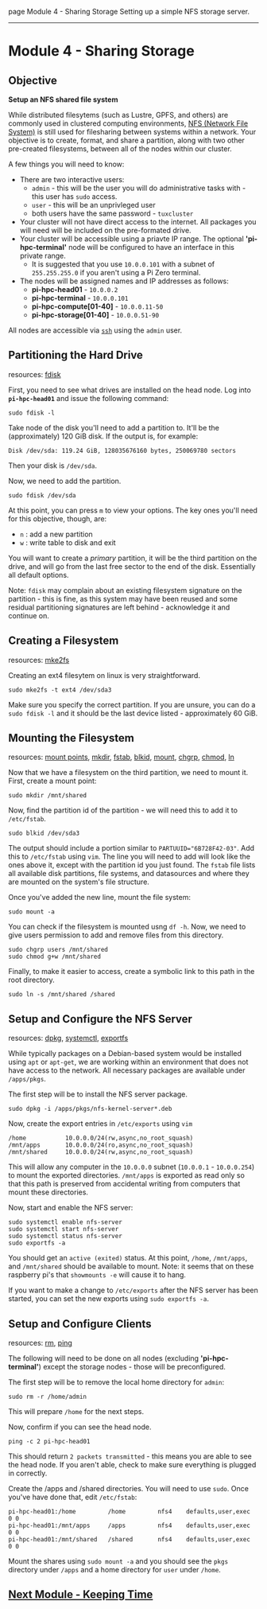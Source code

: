 page
Module 4 - Sharing Storage
Setting up a simple NFS storage server.

---

# Module 4 - Sharing Storage

## Objective

**Setup an NFS shared file system**

While distributed filesytems (such as Lustre, GPFS, and others) are commonly used in clustered computing environments, [NFS (Network File System)](https://en.wikipedia.org/wiki/Network_File_System) is still used for filesharing between systems within a network. Your objective is to create, format, and share a partition, along with two other pre-created filesystems, between all of the nodes within our cluster.

A few things you will need to know:

- There are two interactive users:
  - `admin` - this will be the user you will do administrative tasks with - this user has `sudo` access.
  - `user` - this will be an unprivleged user
  - both users have the same password - `tuxcluster`
- Your cluster will not have direct access to the internet. All packages you will need will be included on the pre-formated drive.
- Your cluster will be accessible using a priavte IP range. The optional **'pi-hpc-terminal'** node will be configured to have an interface in this private range.
  - It is suggested that you use `10.0.0.101` with a subnet of `255.255.255.0` if you aren't using a Pi Zero terminal.
- The nodes will be assigned names and IP addresses as follows:
  - **pi-hpc-head01** - `10.0.0.2`
  - **pi-hpc-terminal** - `10.0.0.101`
  - **pi-hpc-compute[01-40]** - `10.0.0.11-50`
  - **pi-hpc-storage[01-40]** - `10.0.0.51-90`

All nodes are accessible via [`ssh`](https://linux.die.net/man/1/ssh) using the `admin` user.

## Partitioning the Hard Drive

<span class="small">resources:
[fdisk](https://linux.die.net/man/8/fdisk)
</span>

First, you need to see what drives are installed on the head node. Log into **`pi-hpc-head01`** and issue the following command:

```
sudo fdisk -l
```

Take node of the disk you'll need to add a partition to. It'll be the (approximately) 120 GiB disk. If the output is, for example:

```
Disk /dev/sda: 119.24 GiB, 128035676160 bytes, 250069780 sectors
```

Then your disk is `/dev/sda`.

Now, we need to add the partition.

```
sudo fdisk /dev/sda
```

At this point, you can press `m` to view your options. The key ones you'll need for this objective, though, are:

- `n` : add a new partition
- `w` : write table to disk and exit

You will want to create a *primary* partition, it will be the third partition on the drive, and will go from the last free sector to the end of the disk. Essentially all default options.

Note: `fdisk` may complain about an existing filesystem signature on the partition - this is fine, as this system may have been reused and some residual partitioning signatures are left behind - acknowledge it and continue on.

## Creating a Filesystem

<span class="small">resources: 
[mke2fs](https://linux.die.net/man/8/mke2fs)
</span>

Creating an ext4 filesytem on linux is very straightforward.

```
sudo mke2fs -t ext4 /dev/sda3
```

Make sure you specify the correct partition. If you are unsure, you can do a `sudo fdisk -l` and it should be the last device listed - approximately 60 GiB.

## Mounting the Filesystem

<span class="small">resources:
[mount points](https://www.ibm.com/docs/en/aix/7.3?topic=mounting-mount-points),
[mkdir](https://linux.die.net/man/1/mkdir),
[fstab](https://linux.die.net/man/5/fstab),
[blkid](https://linux.die.net/man/8/blkid),
[mount](https://linux.die.net/man/8/mount),
[chgrp](https://linux.die.net/man/1/chgrp),
[chmod](https://linux.die.net/man/1/chmod),
[ln](https://linux.die.net/man/1/ln)
</span>

Now that we have a filesystem on the third partition, we need to mount it. First, create a mount point:

```
sudo mkdir /mnt/shared
```

Now, find the partition id of the partition - we will need this to add it to `/etc/fstab`.

```
sudo blkid /dev/sda3
```

The output should include a portion similar to `PARTUUID="6B728F42-03"`. Add this to `/etc/fstab` using `vim`. The line you will need to add will look like the ones above it, except with the partition id you just found. The `fstab` file lists all available disk partitions, file systems, and datasources and where they are mounted on the system's file structure.

Once you've added the new line, mount the file system:

```
sudo mount -a
```

You can check if the filesystem is mounted usng `df -h`. Now, we need to give users permission to add and remove files from this directory.

```
sudo chgrp users /mnt/shared
sudo chmod g+w /mnt/shared
```

Finally, to make it easier to access, create a symbolic link to this path in the root directory.

```
sudo ln -s /mnt/shared /shared
```

## Setup and Configure the NFS Server

<span class="small">resources:
[dpkg](https://linux.die.net/man/1/dpkg),
[systemctl](https://www.man7.org/linux/man-pages/man1/systemctl.1.html),
[exportfs](https://linux.die.net/man/8/exportfs)
</span>

While typically packages on a Debian-based system would be installed using `apt` or `apt-get`, we are working within an environment that does not have access to the network. All necessary packages are available under `/apps/pkgs`.

The first step will be to install the NFS server package.

```
sudo dpkg -i /apps/pkgs/nfs-kernel-server*.deb
```

Now, create the export entries in `/etc/exports` using `vim`

```
/home           10.0.0.0/24(rw,async,no_root_squash)
/mnt/apps       10.0.0.0/24(ro,async,no_root_squash)
/mnt/shared     10.0.0.0/24(rw,async,no_root_squash)
```

This will allow any computer in the `10.0.0.0` subnet (`10.0.0.1` - `10.0.0.254`) to mount the exported directories. `/mnt/apps` is exported as read only so that this path is preserved from accidental writing from computers that mount these directories.

Now, start and enable the NFS server:

```
sudo systemctl enable nfs-server
sudo systemctl start nfs-server
sudo systemctl status nfs-server
sudo exportfs -a
```

You should get an `active (exited)` status. At this point, `/home`, `/mnt/apps`, and `/mnt/shared` should be available to mount. Note: it seems that on these raspberry pi's that `showmounts -e` will cause it to hang.

If you want to make a change to `/etc/exports` after the NFS server has been started, you can set the new exports using `sudo exportfs -a`.

## Setup and Configure Clients

<span class="small">resources:
[rm](https://linux.die.net/man/1/rm),
[ping](https://linux.die.net/man/8/ping)
</span>

The following will need to be done on all nodes (excluding **'pi-hpc-terminal'**) except the storage nodes - those will be preconfigured.

The first step will be to remove the local home directory for `admin`:

```
sudo rm -r /home/admin
```

This will prepare `/home` for the next steps.

Now, confirm if you can see the head node.

```
ping -c 2 pi-hpc-head01
```

This should return `2 packets transmitted` - this means you are able to see the head node. If you aren't able, check to make sure everything is plugged in correctly.

Create the /apps and /shared directories. You will need to use `sudo`. Once you've have done that, edit `/etc/fstab`:

```
pi-hpc-head01:/home         /home         nfs4    defaults,user,exec          0 0
pi-hpc-head01:/mnt/apps     /apps         nfs4    defaults,user,exec          0 0
pi-hpc-head01:/mnt/shared   /shared       nfs4    defaults,user,exec          0 0
```

Mount the shares using `sudo mount -a` and you should see the `pkgs` directory under `/apps` and a home directory for `user` under `/home`.

## [Next Module - Keeping Time](module-5)
